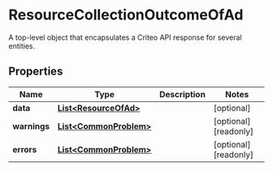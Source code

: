 

# ResourceCollectionOutcomeOfAd

A top-level object that encapsulates a Criteo API response for several entities.

## Properties

| Name | Type | Description | Notes |
|------------ | ------------- | ------------- | -------------|
|**data** | [**List&lt;ResourceOfAd&gt;**](ResourceOfAd.md) |  |  [optional] |
|**warnings** | [**List&lt;CommonProblem&gt;**](CommonProblem.md) |  |  [optional] [readonly] |
|**errors** | [**List&lt;CommonProblem&gt;**](CommonProblem.md) |  |  [optional] [readonly] |



